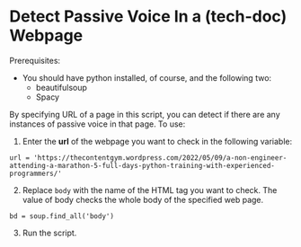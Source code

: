 # Detect Passive Voice In a (tech-doc) Webpage
Prerequisites: 
* You should have python installed, of course, and the following two:
  * beautifulsoup
  * Spacy


By specifying URL of a page in this script, you can detect if there are any instances of passive voice in that page.
To use:
1. Enter the **url** of the webpage you want to check in the following variable: 
 
 `url = 'https://thecontentgym.wordpress.com/2022/05/09/a-non-engineer-attending-a-marathon-5-full-days-python-training-with-experienced-programmers/'`
 
2. Replace `body` with the name of the HTML tag you want to check. The value of body checks the whole body of the specified web page.   
  
  `bd = soup.find_all('body')`
  
3. Run the script.   
  

